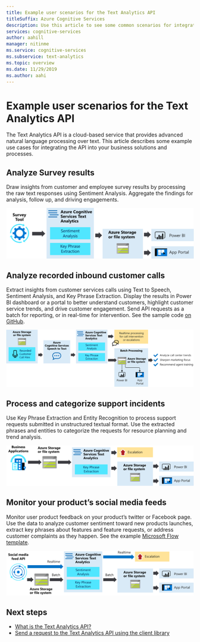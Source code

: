 ```yaml
---
title: Example user scenarios for the Text Analytics API
titleSuffix: Azure Cognitive Services
description: Use this article to see some common scenarios for integrating the Text Analytics API into your services and processes. 
services: cognitive-services
author: aahill
manager: nitinme
ms.service: cognitive-services
ms.subservice: text-analytics
ms.topic: overview
ms.date: 11/29/2019
ms.author: aahi
---
```


# Example user scenarios for the Text Analytics API

The Text Analytics API is a cloud-based service that provides advanced natural language processing over text. This article describes some example use cases for integrating the API into your business solutions and processes. 

## Analyze Survey results​

Draw insights from customer and employee survey results by processing the raw text responses using Sentiment Analysis. Aggregate the findings for analysis, follow up, and driving engagements.​

![An image describing how to perform sentiment analysis on customer and employee surveys.](media/use-cases/survey-results.svg)

## Analyze recorded inbound customer calls​

Extract insights from customer services calls using Text to Speech, Sentiment Analysis, and Key Phrase Extraction. Display the results in Power BI dashboard or a portal to better understand customers, highlight customer service trends, and drive customer engagement.​ Send API requests as a batch for reporting, or in real-time for intervention. See the sample code [on GitHub](https://github.com/rlagh2/callcenteranalytics).​

![An image describing how to automate getting insights from customer service calls using sentiment analysis](media/use-cases/azure-inbound.svg)

## Process and categorize support incidents​

Use Key Phrase Extraction and Entity Recognition to process support requests submitted in unstructured textual format. Use the extracted phrases and entities to categorize the requests for resource planning and trend analysis.

![An image describing how to use key phrase extraction and entity recognition to categorize incident reports and trends](media/use-cases/support-incidents.svg)

## Monitor your product’s social media feeds​

Monitor user product feedback on your product’s twitter or Facebook page. Use the data to analyze customer sentiment toward new products launches, extract key phrases about features and feature requests, or address customer complaints  as they happen. See the example [Microsoft Flow template](https://flow.microsoft.com/galleries/public/templates/2680d2227d074c4d901e36c66e68f6f9/run-sentiment-analysis-on-tweets-and-push-results-to-a-power-bi-dataset/)​.

![An image describing how to monitor your product and company feedback on social media using key phrase extraction](media/use-cases/social-feed.svg)

## Next steps

* [What is the Text Analytics API?](overview.md)
* [Send a request to the Text Analytics API using the client library](quickstarts/text-analytics-sdk.md)
